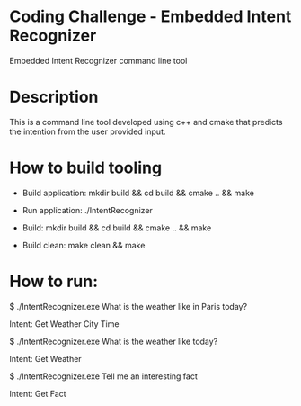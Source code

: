 # Coding Challenge - Embedded Intent Recognizer
Embedded Intent Recognizer command line tool


# Description
This is a command line tool developed using c++ and cmake that predicts the intention from the user provided input.

# How to build tooling
- Build application: mkdir build && cd build && cmake ..  && make 

- Run application: ./IntentRecognizer

- Build: mkdir build && cd build && cmake ..  && make

- Build clean: make clean && make


# How to run:
$ ./IntentRecognizer.exe What is the weather like in Paris today?

Intent: Get Weather City Time

$ ./IntentRecognizer.exe What is the weather like today?

Intent: Get Weather

$ ./IntentRecognizer.exe Tell me an interesting fact

Intent: Get Fact
